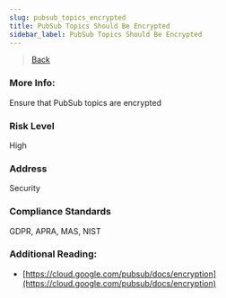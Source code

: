 ```yaml
---
slug: pubsub_topics_encrypted
title: PubSub Topics Should Be Encrypted
sidebar_label: PubSub Topics Should Be Encrypted
---
```

> [Back](../../gcppubsubmonitoring)

### More Info:
Ensure that PubSub topics are encrypted

### Risk Level
High

### Address
Security

### Compliance Standards
GDPR, APRA, MAS, NIST

### Additional Reading:
- [https://cloud.google.com/pubsub/docs/encryption](https://cloud.google.com/pubsub/docs/encryption) 

